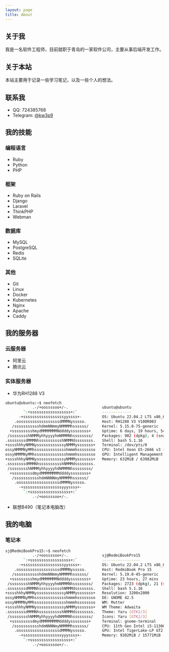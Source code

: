 ```yaml
---
layout: page
title: About
---
```

## 关于我

我是一名软件工程师，目前就职于青岛的一家软件公司，主要从事后端开发工作。

## 关于本站

本站主要用于记录一些学习笔记，以及一些个人的想法。

## 联系我

- QQ:  724385768
- Telegram:  [@kw3p9](https://t.me/kw3p9)

## 我的技能

### 编程语言

- Ruby
- Python
- PHP

### 框架

- Ruby on Rails
- Django
- Laravel
- ThinkPHP
- Webman

### 数据库

- MySQL
- PostgreSQL
- Redis
- SQLite

### 其他

- Git
- Linux
- Docker
- Kubernetes
- Nginx
- Apache
- Caddy

## 我的服务器

### 云服务器

- 阿里云
- 腾讯云

### 实体服务器

- 华为RH1288 V3

```bash
ubuntu@ubuntu:~$ neofetch
            .-/+oossssoo+/-.               ubuntu@ubuntu 
        `:+ssssssssssssssssss+:`           ------------- 
      -+ssssssssssssssssssyyssss+-         OS: Ubuntu 22.04.2 LTS x86_64 
    .ossssssssssssssssssdMMMNysssso.       Host: RH1288 V3 V100R003 
   /ssssssssssshdmmNNmmyNMMMMhssssss/      Kernel: 5.15.0-75-generic 
  +ssssssssshmydMMMMMMMNddddyssssssss+     Uptime: 6 days, 19 hours, 54 mins 
 /sssssssshNMMMyhhyyyyhmNMMMNhssssssss/    Packages: 902 (dpkg), 4 (snap) 
.ssssssssdMMMNhsssssssssshNMMMdssssssss.   Shell: bash 5.1.16 
+sssshhhyNMMNyssssssssssssyNMMMysssssss+   Terminal: /dev/pts/0 
ossyNMMMNyMMhsssssssssssssshmmmhssssssso   CPU: Intel Xeon E5-2666 v3 (40) @ 2.900GHz 
ossyNMMMNyMMhsssssssssssssshmmmhssssssso   GPU: Intelligent Management system chip w/VGA support] 
+sssshhhyNMMNyssssssssssssyNMMMysssssss+   Memory: 632MiB / 63982MiB 
.ssssssssdMMMNhsssssssssshNMMMdssssssss.
 /sssssssshNMMMyhhyyyyhdNMMMNhssssssss/                            
  +sssssssssdmydMMMMMMMMddddyssssssss+                             
   /ssssssssssshdmNNNNmyNMMMMhssssss/
    .ossssssssssssssssssdMMMNysssso.
      -+sssssssssssssssssyyyssss+-
        `:+ssssssssssssssssss+:`
            .-/+oossssoo+/-.
```

- 联想B490（笔记本电脑改）

## 我的电脑

### 笔记本

```bash
sj@RedmiBookPro15:~$ neofetch
            .-/+oossssoo+/-.               sj@RedmiBookPro15 
        `:+ssssssssssssssssss+:`           ----------------- 
      -+ssssssssssssssssssyyssss+-         OS: Ubuntu 22.04.2 LTS x86_64 
    .ossssssssssssssssssdMMMNysssso.       Host: RedmiBook Pro 15 
   /ssssssssssshdmmNNmmyNMMMMhssssss/      Kernel: 5.19.0-45-generic 
  +ssssssssshmydMMMMMMMNddddyssssssss+     Uptime: 23 hours, 27 mins 
 /sssssssshNMMMyhhyyyyhmNMMMNhssssssss/    Packages: 2723 (dpkg), 21 (snap) 
.ssssssssdMMMNhsssssssssshNMMMdssssssss.   Shell: bash 5.1.16 
+sssshhhyNMMNyssssssssssssyNMMMysssssss+   Resolution: 3200x2000 
ossyNMMMNyMMhsssssssssssssshmmmhssssssso   DE: GNOME 42.5 
ossyNMMMNyMMhsssssssssssssshmmmhssssssso   WM: Mutter 
+sssshhhyNMMNyssssssssssssyNMMMysssssss+   WM Theme: Adwaita 
.ssssssssdMMMNhsssssssssshNMMMdssssssss.   Theme: Yaru [GTK2/3] 
 /sssssssshNMMMyhhyyyyhdNMMMNhssssssss/    Icons: Yaru [GTK2/3] 
  +sssssssssdmydMMMMMMMMddddyssssssss+     Terminal: gnome-terminal 
   /ssssssssssshdmNNNNmyNMMMMhssssss/      CPU: 11th Gen Intel i5-11300H (8) @ 4.400GHz 
    .ossssssssssssssssssdMMMNysssso.       GPU: Intel TigerLake-LP GT2 [Iris Xe Graphics] 
      -+sssssssssssssssssyyyssss+-         Memory: 9302MiB / 15771MiB 
        `:+ssssssssssssssssss+:`
            .-/+oossssoo+/-.                                       
                                                                                                                   
```
